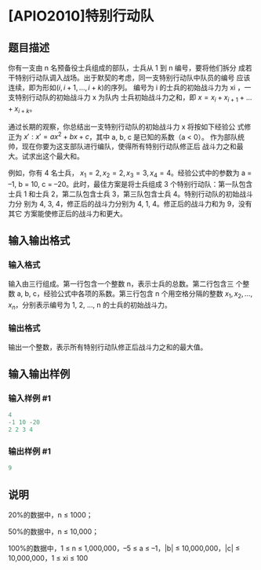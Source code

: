 # [APIO2010]特别行动队 

## 题目描述

你有一支由 n 名预备役士兵组成的部队，士兵从 1 到 n 编号，要将他们拆分 成若干特别行动队调入战场。出于默契的考虑，同一支特别行动队中队员的编号 应该连续，即为形如$(i, i + 1, ..., i + k)$的序列。 编号为 i 的士兵的初始战斗力为 xi ，一支特别行动队的初始战斗力 x 为队内 士兵初始战斗力之和，即 $x = x_i + x_{i+1} + ... + x_{i+k}$。

通过长期的观察，你总结出一支特别行动队的初始战斗力 x 将按如下经验公 式修正为 $x':x'= ax^2+bx+c$，其中 a, b, c 是已知的系数（a < 0）。 作为部队统帅，现在你要为这支部队进行编队，使得所有特别行动队修正后 战斗力之和最大。试求出这个最大和。

例如，你有 4 名士兵， $x_1 = 2, x_2 = 2, x_3 = 3, x_4 = 4$。经验公式中的参数为 a = –1, b = 10, c = –20。此时，最佳方案是将士兵组成 3 个特别行动队：第一队包含士兵 1 和士兵 2，第二队包含士兵 3，第三队包含士兵 4。特别行动队的初始战斗力分 别为 4, 3, 4，修正后的战斗力分别为 4, 1, 4。修正后的战斗力和为 9，没有其它 方案能使修正后的战斗力和更大。

## 输入输出格式

### 输入格式

输入由三行组成。第一行包含一个整数 n，表示士兵的总数。第二行包含三 个整数 a, b, c，经验公式中各项的系数。第三行包含 n 个用空格分隔的整数 $x_1, x_2, …, x_n$，分别表示编号为 1, 2, …, n 的士兵的初始战斗力。

### 输出格式

输出一个整数，表示所有特别行动队修正后战斗力之和的最大值。

## 输入输出样例

### 输入样例 #1

```cpp
4 
-1 10 -20 
2 2 3 4 
```


### 输出样例 #1

```cpp
9
```


## 说明

20%的数据中，n ≤ 1000；

50%的数据中，n ≤ 10,000；

100%的数据中，1 ≤ n ≤ 1,000,000，–5 ≤ a ≤ –1，|b| ≤ 10,000,000，|c| ≤ 10,000,000，1 ≤ xi ≤ 100

